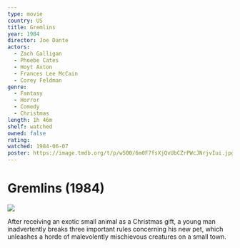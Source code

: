 ```yaml
---
type: movie
country: US
title: Gremlins
year: 1984
director: Joe Dante
actors:
  - Zach Galligan
  - Phoebe Cates
  - Hoyt Axton
  - Frances Lee McCain
  - Corey Feldman
genre:
  - Fantasy
  - Horror
  - Comedy
  - Christmas
length: 1h 46m
shelf: watched
owned: false
rating:
watched: 1984-06-07
poster: https://image.tmdb.org/t/p/w500/6m0F7fsXjQvUbCZrPWcJNrjvIui.jpg
---
```


# Gremlins (1984)

![](https://image.tmdb.org/t/p/w500/6m0F7fsXjQvUbCZrPWcJNrjvIui.jpg)

After receiving an exotic small animal as a Christmas gift, a young man inadvertently breaks three important rules concerning his new pet, which unleashes a horde of malevolently mischievous creatures on a small town.